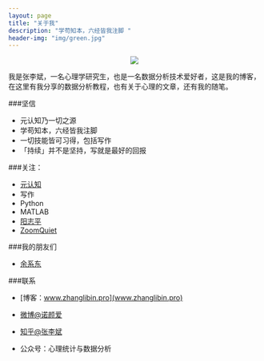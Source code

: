 ```yaml
---
layout: page
title: "关于我"
description: "学苟知本，六经皆我注脚 "
header-img: "img/green.jpg"
---
```



<center>
    <p><img src="http://7xlfkx.com1.z0.glb.clouddn.com/white2.jpg" align="center"></p>
</center>

我是张李斌，一名心理学研究生，也是一名数据分析技术爱好者，这是我的博客，在这里有我分享的数据分析教程，也有关于心理的文章，还有我的随笔。


###坚信


- 元认知乃一切之源
- 学苟知本，六经皆我注脚 
- 一切技能皆可习得，包括写作
- 「持续」并不是坚持，写就是最好的回报


###关注：


- [元认知](http://www.mesule.com/)
- 写作
- Python
- MATLAB
- [阳志平](http://www.yangzhiping.com/)
- [ZoomQuiet](http://blog.zoomquiet.io/)



###我的朋友们

- [余系东](http://foronething.xyz)


###联系

- [博客：www.zhanglibin.pro](www.zhanglibin.pro)

- [微博@诺颜爱](http://weibo.com/nuoyanai)

- [知乎@张李斌](http://www.zhihu.com/people/Feat)

- 公众号：心理统计与数据分析


<center>
    <p><img img/green.jpg align="center"></p>
</center>







